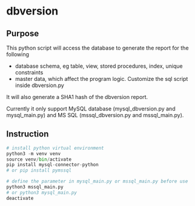 # dbversion

## Purpose
This python script will access the database to generate the report for the following
 * database schema, eg table, view, stored procedures, index, unique constraints
 * master data, which affect the program logic. Customize the sql script inside dbversion.py

It will also generate a SHA1 hash of the dbversion report. 

Currently it only support MySQL database (mysql_dbversion.py and mysql_main.py) and MS SQL (mssql_dbversion.py and mssql_main.py). 


## Instruction
```python 
# install python virtual environment
python3 -m venv venv
source venv/bin/activate
pip install mysql-connector-python
# or pip install pymssql

# define the parameter in mysql_main.py or mssql_main.py before use
python3 mssql_main.py
# or python3 mysql_main.py
deactivate
```
 

